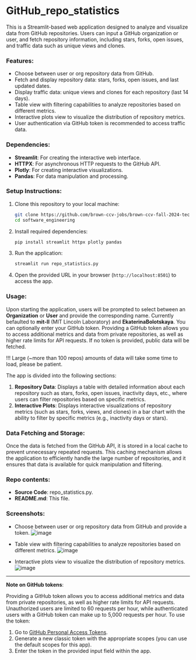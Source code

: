 # GitHub_repo_statistics

This is a Streamlit-based web application designed to analyze and visualize data from GitHub repositories. Users can input a GitHub organization or user, and fetch repository information, including stars, forks, open issues, and traffic data such as unique views and clones.

### Features:
- Choose between user or org repository data from GitHub.
- Fetch and display repository data: stars, forks, open issues, and last updated dates.
- Display traffic data: unique views and clones for each repository (last 14 days).
- Table view with filtering capabilities to analyze repositories based on different metrics.
- Interactive plots view to visualize the distribution of repository metrics.
- User authentication via GitHub token is recommended to access traffic data.

### Dependencies:
- **Streamlit**: For creating the interactive web interface.
- **HTTPX**: For asynchronous HTTP requests to the GitHub API.
- **Plotly**: For creating interactive visualizations.
- **Pandas**: For data manipulation and processing.

### Setup Instructions:

1. Clone this repository to your local machine:
    ```bash
    git clone https://github.com/brown-ccv-jobs/brown-ccv-fall-2024-technical-assignment-a-EkaterinaBolotskaya.git
    cd software_engineering
    ```

2. Install required dependencies:
    ```bash
    pip install streamlit httpx plotly pandas
    ```

3. Run the application:
    ```bash
    streamlit run repo_statistics.py
    ```

5. Open the provided URL in your browser (`http://localhost:8501`) to access the app.

### Usage:

Upon starting the application, users will be prompted to select between an **Organization** or **User** and provide the corresponding name. Currently befaulted to **mit-ll** (MIT Lincoln Laboratory) and **EkaterinaBolotskaya**. You can optionally enter your GitHub token. Providing a GitHub token allows you to access additional metrics and data from private repositories, as well as higher rate limits for API requests. If no token is provided, public data will be fetched. 

!!! Large (~more than 100 repos) amounts of data will take some time to load, please be patient.

The app is divided into the following sections:

1. **Repository Data**: Displays a table with detailed information about each repository such as stars, forks, open issues, inactivity days, etc., where users can filter repositories based on specific metrics.
2. **Interactive Plots**: Displays interactive visualizations of repository metrics (such as stars, forks, views, and clones) in a bar chart with the ability to filter by specific metrics (e.g., inactivity days or stars).

### Data Fetching and Storage:

Once the data is fetched from the GitHub API, it is stored in a local cache to prevent unnecessary repeated requests. This caching mechanism allows the application to efficiently handle the large number of repositories, and it ensures that data is available for quick manipulation and filtering.

### Repo contents:

- **Source Code**: repo_statistics.py.
- **README.md**: This file.

### Screenshots:

- Choose between user or org repository data from GitHub and provide a token.
![image](https://github.com/user-attachments/assets/e6e4d72e-20b5-4483-9d9f-7ae8d08ccafa)

- Table view with filtering capabilities to analyze repositories based on different metrics.
![image](https://github.com/user-attachments/assets/e3602c61-e666-4aca-bd1e-736e5b659c3d)

- Interactive plots view to visualize the distribution of repository metrics.
![image](https://github.com/user-attachments/assets/35b34c54-402c-4a7d-b3c9-fc3ccc49154d)


---

**Note on GitHub tokens**: 

Providing a GitHub token allows you to access additional metrics and data from private repositories, as well as higher rate limits for API requests. Unauthorized users are limited to 60 requests per hour, while authenticated users with a GitHub token can make up to 5,000 requests per hour. To use the token:

1. Go to [GitHub Personal Access Tokens](https://github.com/settings/tokens).
2. Generate a new classic token with the appropriate scopes (you can use the default scopes for this app).
3. Enter the token in the provided input field within the app.

